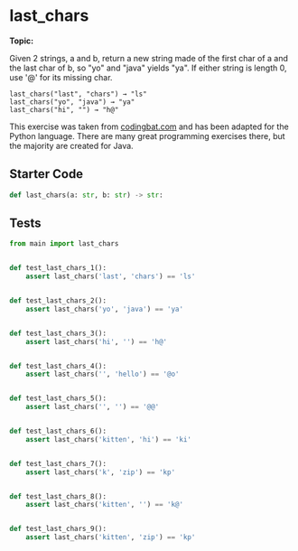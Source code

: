 # last_chars
**Topic:** 



Given 2 strings, a and b, return a new string made of the first char of a and the last char of b, so "yo" and "java" yields "ya". If either string is length 0, use '@' for its missing char.

```
last_chars("last", "chars") → "ls"
last_chars("yo", "java") → "ya"
last_chars("hi", "") → "h@"
```

This exercise was taken from [codingbat.com](https://codingbat.com/prob/p138183) and has been adapted for the Python language. There are many great programming exercises there, but the majority are created for Java.

## Starter Code
```python
def last_chars(a: str, b: str) -> str:
```

## Tests
```python
from main import last_chars


def test_last_chars_1():
    assert last_chars('last', 'chars') == 'ls'


def test_last_chars_2():
    assert last_chars('yo', 'java') == 'ya'


def test_last_chars_3():
    assert last_chars('hi', '') == 'h@'


def test_last_chars_4():
    assert last_chars('', 'hello') == '@o'


def test_last_chars_5():
    assert last_chars('', '') == '@@'


def test_last_chars_6():
    assert last_chars('kitten', 'hi') == 'ki'


def test_last_chars_7():
    assert last_chars('k', 'zip') == 'kp'


def test_last_chars_8():
    assert last_chars('kitten', '') == 'k@'


def test_last_chars_9():
    assert last_chars('kitten', 'zip') == 'kp'
```
